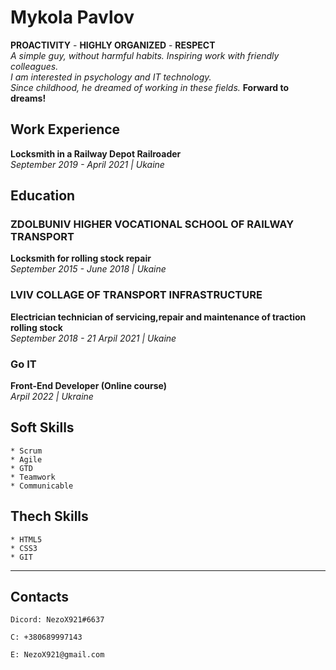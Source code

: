 # Mykola Pavlov

**PROACTIVITY** - **HIGHLY ORGANIZED** - **RESPECT**\
_A simple guy, without harmful habits. Inspiring work with friendly colleagues._\
_I am interested in psychology and IT technology._\
_Since childhood, he dreamed of working in these fields._ **Forward to dreams!**

## Work Experience

**Locksmith in a Railway Depot Railroader**\
_September 2019 - April 2021 | Ukaine_

## Education

### ZDOLBUNIV HIGHER VOCATIONAL SCHOOL OF RAILWAY TRANSPORT

**Locksmith for rolling stock repair**\
_September 2015 - June 2018 | Ukaine_

### LVIV COLLAGE OF TRANSPORT INFRASTRUCTURE

**Electrician technician of servicing,repair and maintenance of traction rolling stock**\
_September 2018 - 21 Arpil 2021 | Ukaine_

### Go IT

**Front-End Developer (Online course)**\
_Arpil 2022 | Ukraine_

## Soft Skills

    * Scrum
    * Agile
    * GTD
    * Teamwork
    * Communicable

## Thech Skills

    * HTML5
    * CSS3
    * GIT

---

## Contacts

    Dicord: NezoX921#6637

    C: +380689997143

    E: NezoX921@gmail.com
